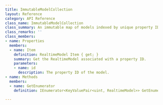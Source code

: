 ```yaml
---
title: ImmutableModelCollection
layout: Reference
category: API Reference
class_name: ImmutableModelCollection
class_summary: An immutable map of models indexed by unique property IDs.
class_remarks: ''
class_members:
- name: Properties
  members:
  - name: Item
    definition: RealtimeModel Item { get; }
    summary: Get the RealtimeModel associated with a property ID.
    parameters:
    - name: id
      description: The property ID of the model.
- name: Methods
  members:
  - name: GetEnumerator
    definition: IEnumerator<KeyValuePair<uint, RealtimeModel>> GetEnumerator()

---
```

